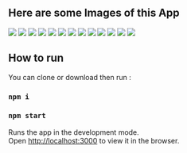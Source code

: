 ##  Here are some Images of this App

![](images/HomePage1.png)
![](images/HomePage2.png)
![](images/CreateNew1.png)
![](images/CreateNew2.png)
![](images/InvestmentHighlight1.png)
![](images/Investment_highlight2.png)
![](images/payment1.png)
![](images/payment2.png)
![](images/settlement1.png)
![](images/Mylistings.png)
![](images/customers.png)
![](images/Discover1.png)
![](images/responsive.png)


##  How to run

You can clone or download then run :
### `npm i`
### `npm start`

Runs the app in the development mode.<br />
Open [http://localhost:3000](http://localhost:3000) to view it in the browser.



